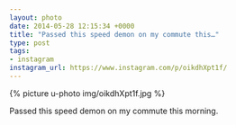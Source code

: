 ```yaml
---
layout: photo
date: 2014-05-28 12:15:34 +0000
title: "Passed this speed demon on my commute this…"
type: post
tags:
- instagram
instagram_url: https://www.instagram.com/p/oikdhXpt1f/
---
```


{% picture u-photo img/oikdhXpt1f.jpg %}

Passed this speed demon on my commute this morning.
